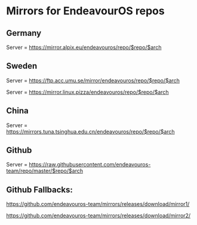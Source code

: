 # Mirrors for EndeavourOS repos

## Germany
Server = https://mirror.alpix.eu/endeavouros/repo/$repo/$arch

## Sweden
Server = https://ftp.acc.umu.se/mirror/endeavouros/repo/$repo/$arch

Server = https://mirror.linux.pizza/endeavouros/repo/$repo/$arch

## China
Server = https://mirrors.tuna.tsinghua.edu.cn/endeavouros/repo/$repo/$arch

## Github
Server = https://raw.githubusercontent.com/endeavouros-team/repo/master/$repo/$arch


## Github Fallbacks:
https://github.com/endeavouros-team/mirrors/releases/download/mirror1/

https://github.com/endeavouros-team/mirrors/releases/download/mirror2/


